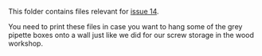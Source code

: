 This folder contains files relevant for [issue 14](https://github.com/comakingspace/do-something/issues/14).

You need to print these files in case you want to hang some of the grey pipette boxes onto a wall just like we did for our screw storage in the wood workshop.
